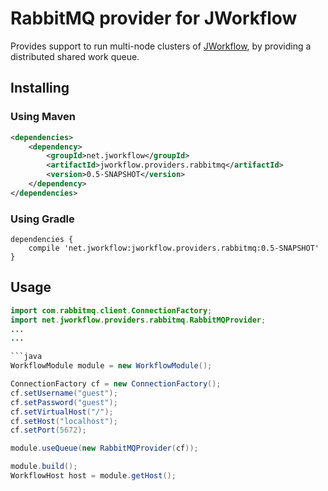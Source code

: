 # RabbitMQ provider for JWorkflow

Provides support to run multi-node clusters of [JWorkflow](../README.md), by providing a distributed shared work queue.

## Installing

### Using Maven

```xml
<dependencies>
    <dependency>
        <groupId>net.jworkflow</groupId>
        <artifactId>jworkflow.providers.rabbitmq</artifactId>
        <version>0.5-SNAPSHOT</version>
    </dependency>
</dependencies>
```

### Using Gradle

```Gradle
dependencies { 
    compile 'net.jworkflow:jworkflow.providers.rabbitmq:0.5-SNAPSHOT'
}
```


## Usage

```java
import com.rabbitmq.client.ConnectionFactory;
import net.jworkflow.providers.rabbitmq.RabbitMQProvider;
...
...

```java
WorkflowModule module = new WorkflowModule();

ConnectionFactory cf = new ConnectionFactory();
cf.setUsername("guest");
cf.setPassword("guest");
cf.setVirtualHost("/");
cf.setHost("localhost");
cf.setPort(5672);

module.useQueue(new RabbitMQProvider(cf));

module.build();
WorkflowHost host = module.getHost();

```
